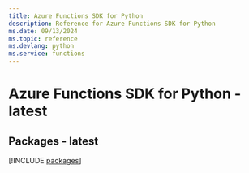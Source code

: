 ```yaml
---
title: Azure Functions SDK for Python
description: Reference for Azure Functions SDK for Python
ms.date: 09/13/2024
ms.topic: reference
ms.devlang: python
ms.service: functions
---
```

# Azure Functions SDK for Python - latest
## Packages - latest
[!INCLUDE [packages](functions-index.md)]